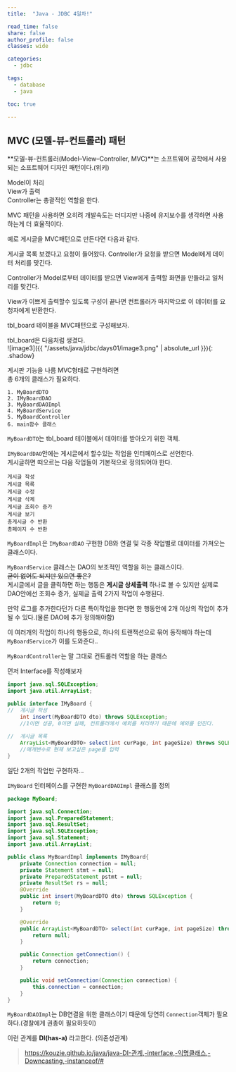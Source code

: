 ```yaml
---
title:  "Java - JDBC 4일차!"

read_time: false
share: false
author_profile: false
classes: wide

categories:
  - jdbc

tags:
  - database
  - java

toc: true

---
```



## MVC (모델-뷰-컨트롤러) 패턴 

**모델-뷰-컨트롤러(Model–View–Controller, MVC)**는 소프트웨어 공학에서 사용되는 소프트웨어 디자인 패턴이다.(위키)

Model이 처리  
View가 출력  
Controller는 총괄적인 역할을 한다.    

MVC 패턴을 사용하면 오히려 개발속도는 더디지만 나중에 유지보수를 생각하면 사용하는게 더 효율적이다.  

예로 게시글을 MVC패턴으로 만든다면 다음과 같다.  

게시글 목록 보겠다고 요청이 들어왔다.
Controller가 요청을 받으면 Model에게 데이터 처리를 맞긴다.   

Controller가 Model로부터 데이터를 받으면 View에게 출력할 화면을 만들라고 일처리를 맞긴다.    

View가 이쁘게 출력할수 있도록 구성이 끝나면 컨트롤러가 마지막으로 이 데이터를 요청자에게 반환한다.  

tbl_board 테이블을 MVC패턴으로 구성해보자.  

tbl_board은 다음처럼 생겼다.  
![image3]({{ "/assets/java/jdbc/days01/image3.png" | absolute_url }}){: .shadow}  
 
 
게시판 기능을 나름 MVC형태로 구현하려면  
총 6개의 클래스가 필요하다.  
```
1. MyBoardDTO
2. IMyBoardDAO
3. MyBoardDAOImpl
4. MyBoardService
5. MyBoardController
6. main함수 클래스
```

`MyBoardDTO`는 tbl_board 테이블에서 데이터를 받아오기 위한 객체.  
 

`IMyBoardDAO`안에는 게시글에서 할수있는 작업을 인터페이스로 선언한다.  
게시글하면 떠오르는 다음 작업들이 기본적으로 정의되어야 한다. 
```
게시글 작성
게시글 목록
게시글 수정
게시글 삭제
게시글 조회수 증가
게시글 보기
총게시글 수 반환
총페이지 수 반환
```
 
 
`MyBoardImpl`은 `IMyBoardDAO` 구현한 DB와 연결 및 각종 작업별로 데이터를 가져오는 클래스이다.    


`MyBoardService` 클래스는 DAO의 보조적인 역할을 하는 클래스이다.   
~~굳이 없어도 되지만 있으면 좋은?~~  
게시글에서 글을 클릭하면 하는 행동은 **게시글 상세출력** 하나로 볼 수 있지만 실제로 DAO안에선 조회수 증가, 실제글 출력 2가지 작업이 수행된다.  

만약  로그를 추가한다던가 다른 특이작업을 한다면 한 행동안에 2개 이상의 작업이 추가될 수 있다.(물론 DAO에 추가 정의해야함)  

이 여러개의 작업이 하나의 행동으로, 하나의 트랜잭션으로 묶어 동작해야 하는데 `MyBoardService`가 이를 도와준다..

`MyBoardController`는 말 그대로 컨트롤러 역할을 하는 클래스
 
 
 
먼저 Interface를 작성해보자

```java
import java.sql.SQLException;
import java.util.ArrayList;

public interface IMyBoard {
//	게시글 작성
	int insert(MyBoardDTO dto) throws SQLException; 
	//1이면 성공, 0이면 실패, 컨트롤러에서 예외를 처리하기 때문에 예외를 던진다.
	
//	게시글 목록
	ArrayList<MyBoardDTO> select(int curPage, int pageSize) throws SQLException;
	//매개변수로 현재 보고싶은 page를 입력
}
```
일단 2개의 작업만 구현하자...  
 

`IMyBoard` 인터페이스를 구현한 `MyBoardDAOImpl` 클래스를 정의  
```java
package MyBoard;

import java.sql.Connection;
import java.sql.PreparedStatement;
import java.sql.ResultSet;
import java.sql.SQLException;
import java.sql.Statement;
import java.util.ArrayList;

public class MyBoardImpl implements IMyBoard{
	private Connection connection = null;
	private Statement stmt = null;
	private PreparedStatement pstmt = null;
	private ResultSet rs = null;
	@Override
	public int insert(MyBoardDTO dto) throws SQLException {
		return 0;
	}

	@Override
	public ArrayList<MyBoardDTO> select(int curPage, int pageSize) throws SQLException {
		return null;
	}

	public Connection getConnection() {
		return connection;
	}

	public void setConnection(Connection connection) {
		this.connection = connection;
	}
}
```

`MyBoardDAOImpl`는 DB연결을 위한 클래스이기 때문에 당연히 `Connection`객체가 필요하다.(경찰에게 권총이 필요하듯이)  

이런 관계를 **DI(has-a)** 라고한다. (의존성관계)
> https://kouzie.github.io/java/java-DI-관계,-interface,-익명클래스,-Downcasting,-instanceof/#
